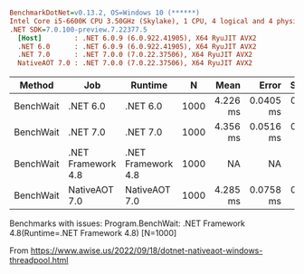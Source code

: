 ``` ini

BenchmarkDotNet=v0.13.2, OS=Windows 10 (******)
Intel Core i5-6600K CPU 3.50GHz (Skylake), 1 CPU, 4 logical and 4 physical cores
.NET SDK=7.0.100-preview.7.22377.5
  [Host]        : .NET 6.0.9 (6.0.922.41905), X64 RyuJIT AVX2
  .NET 6.0      : .NET 6.0.9 (6.0.922.41905), X64 RyuJIT AVX2
  .NET 7.0      : .NET 7.0.0 (7.0.22.37506), X64 RyuJIT AVX2
  NativeAOT 7.0 : .NET 7.0.0 (7.0.22.37506), X64 RyuJIT AVX2


```
|    Method |                Job |            Runtime |    N |     Mean |     Error |    StdDev |
|---------- |------------------- |------------------- |----- |---------:|----------:|----------:|
| BenchWait |           .NET 6.0 |           .NET 6.0 | 1000 | 4.226 ms | 0.0405 ms | 0.0359 ms |
| BenchWait |           .NET 7.0 |           .NET 7.0 | 1000 | 4.356 ms | 0.0516 ms | 0.0458 ms |
| BenchWait | .NET Framework 4.8 | .NET Framework 4.8 | 1000 |       NA |        NA |        NA |
| BenchWait |      NativeAOT 7.0 |      NativeAOT 7.0 | 1000 | 4.285 ms | 0.0758 ms | 0.0778 ms |

Benchmarks with issues:
  Program.BenchWait: .NET Framework 4.8(Runtime=.NET Framework 4.8) [N=1000]

  From https://www.awise.us/2022/09/18/dotnet-nativeaot-windows-threadpool.html